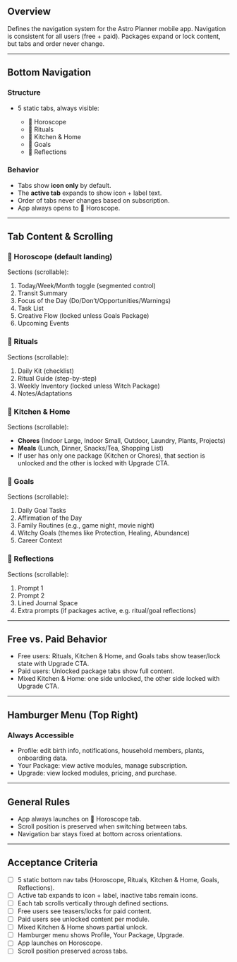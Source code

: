 ## Overview

Defines the navigation system for the Astro Planner mobile app. Navigation is consistent for all users (free + paid). Packages expand or lock content, but tabs and order never change.

---

## Bottom Navigation

### Structure

* 5 static tabs, always visible:

  * 🌙 Horoscope
  * 🔮 Rituals
  * 🍲 Kitchen & Home
  * 🎯 Goals
  * 📖 Reflections

### Behavior

* Tabs show **icon only** by default.
* The **active tab** expands to show icon + label text.
* Order of tabs never changes based on subscription.
* App always opens to 🌙 Horoscope.

---

## Tab Content & Scrolling

### 🌙 Horoscope (default landing)

Sections (scrollable):

1. Today/Week/Month toggle (segmented control)
2. Transit Summary
3. Focus of the Day (Do/Don’t/Opportunities/Warnings)
4. Task List
5. Creative Flow (locked unless Goals Package)
6. Upcoming Events

### 🔮 Rituals

Sections (scrollable):

1. Daily Kit (checklist)
2. Ritual Guide (step-by-step)
3. Weekly Inventory (locked unless Witch Package)
4. Notes/Adaptations

### 🍲 Kitchen & Home

Sections (scrollable):

* **Chores** (Indoor Large, Indoor Small, Outdoor, Laundry, Plants, Projects)
* **Meals** (Lunch, Dinner, Snacks/Tea, Shopping List)
* If user has only one package (Kitchen or Chores), that section is unlocked and the other is locked with Upgrade CTA.

### 🎯 Goals

Sections (scrollable):

1. Daily Goal Tasks
2. Affirmation of the Day
3. Family Routines (e.g., game night, movie night)
4. Witchy Goals (themes like Protection, Healing, Abundance)
5. Career Context

### 📖 Reflections

Sections (scrollable):

1. Prompt 1
2. Prompt 2
3. Lined Journal Space
4. Extra prompts (if packages active, e.g. ritual/goal reflections)

---

## Free vs. Paid Behavior

* Free users: Rituals, Kitchen & Home, and Goals tabs show teaser/lock state with Upgrade CTA.
* Paid users: Unlocked package tabs show full content.
* Mixed Kitchen & Home: one side unlocked, the other side locked with Upgrade CTA.

---

## Hamburger Menu (Top Right)

### Always Accessible

* Profile: edit birth info, notifications, household members, plants, onboarding data.
* Your Package: view active modules, manage subscription.
* Upgrade: view locked modules, pricing, and purchase.

---

## General Rules

* App always launches on 🌙 Horoscope tab.
* Scroll position is preserved when switching between tabs.
* Navigation bar stays fixed at bottom across orientations.

---

## Acceptance Criteria

* [ ] 5 static bottom nav tabs (Horoscope, Rituals, Kitchen & Home, Goals, Reflections).
* [ ] Active tab expands to icon + label, inactive tabs remain icons.
* [ ] Each tab scrolls vertically through defined sections.
* [ ] Free users see teasers/locks for paid content.
* [ ] Paid users see unlocked content per module.
* [ ] Mixed Kitchen & Home shows partial unlock.
* [ ] Hamburger menu shows Profile, Your Package, Upgrade.
* [ ] App launches on Horoscope.
* [ ] Scroll position preserved across tabs.
